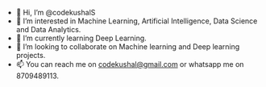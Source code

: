 - 👋 Hi, I’m @codekushalS
- 👀 I’m interested in Machine Learning, Artificial Intelligence, Data Science and Data Analytics.
- 🌱 I’m currently learning Deep Learning.
- 💞️ I’m looking to collaborate on Machine learning and Deep learning projects. 
- 📫 You can reach me on codekushal@gmail.com or whatsapp me on 8709489113.

<!---
codekushalS/codekushalS is a ✨ special ✨ repository because its `README.md` (this file) appears on your GitHub profile.
You can click the Preview link to take a look at your changes.
--->

